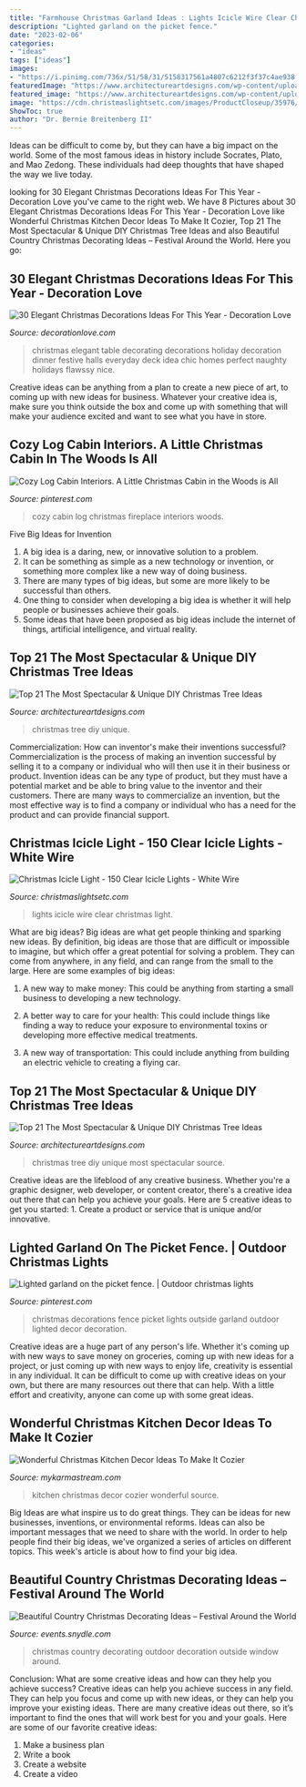 ```yaml
---
title: "Farmhouse Christmas Garland Ideas : Lights Icicle Wire Clear Christmas Light"
description: "Lighted garland on the picket fence."
date: "2023-02-06"
categories:
- "ideas"
tags: ["ideas"]
images:
- "https://i.pinimg.com/736x/51/58/31/5158317561a4807c6212f3f37c4ae938.jpg"
featuredImage: "https://www.architectureartdesigns.com/wp-content/uploads/2014/11/1105.jpg"
featured_image: "https://www.architectureartdesigns.com/wp-content/uploads/2014/11/1522.jpg"
image: "https://cdn.christmaslightsetc.com/images/ProductCloseup/35976/Bright-Clear-Icicle-Lights-White-Wire-2750.jpg"
ShowToc: true
author: "Dr. Bernie Breitenberg II"
---
```



Ideas can be difficult to come by, but they can have a big impact on the world. Some of the most famous ideas in history include Socrates, Plato, and Mao Zedong. These individuals had deep thoughts that have shaped the way we live today.

	

		
looking for 30 Elegant Christmas Decorations Ideas For This Year - Decoration Love you've came to the right web. We have 8 Pictures about 30 Elegant Christmas Decorations Ideas For This Year - Decoration Love like Wonderful Christmas Kitchen Decor Ideas To Make It Cozier, Top 21 The Most Spectacular &amp; Unique DIY Christmas Tree Ideas and also Beautiful Country Christmas Decorating Ideas – Festival Around the World. Here you go:
		
    
## 30 Elegant Christmas Decorations Ideas For This Year - Decoration Love

<img loading=lazy src="http://www.decorationlove.com/wp-content/uploads/2016/08/Elegant-Christmas-Decorating-Idea-Table.jpg" onerror="this.onerror=null;this.src='https://tse2.mm.bing.net/th?id=OIP.qKj_pnUNv6_QDPr7rLXQlgHaJQ&amp;pid=15.1';" alt="30 Elegant Christmas Decorations Ideas For This Year - Decoration Love">

_Source: decorationlove.com_

>christmas elegant table decorating decorations holiday decoration dinner festive halls everyday deck idea chic homes perfect naughty holidays flawssy nice. 

	

Creative ideas can be anything from a plan to create a new piece of art, to coming up with new ideas for business. Whatever your creative idea is, make sure you think outside the box and come up with something that will make your audience excited and want to see what you have in store.

    
## Cozy Log Cabin Interiors. A Little Christmas Cabin In The Woods Is All

<img loading=lazy src="https://i.pinimg.com/736x/e9/b5/5d/e9b55d53979b221e6f8d0972c8dd5aaf.jpg" onerror="this.onerror=null;this.src='https://tse4.mm.bing.net/th?id=OIP.XZVIbIDzEvvnkS04wB13DQHaK_&amp;pid=15.1';" alt="Cozy Log Cabin Interiors. A Little Christmas Cabin in the Woods is All">

_Source: pinterest.com_

>cozy cabin log christmas fireplace interiors woods. 

	

Five Big Ideas for Invention
1. A big idea is a daring, new, or innovative solution to a problem. 
2. It can be something as simple as a new technology or invention, or something more complex like a new way of doing business. 
3. There are many types of big ideas, but some are more likely to be successful than others. 
4. One thing to consider when developing a big idea is whether it will help people or businesses achieve their goals. 
5. Some ideas that have been proposed as big ideas include the internet of things, artificial intelligence, and virtual reality.

    
## Top 21 The Most Spectacular &amp; Unique DIY Christmas Tree Ideas

<img loading=lazy src="https://www.architectureartdesigns.com/wp-content/uploads/2014/11/1105.jpg" onerror="this.onerror=null;this.src='https://tse1.mm.bing.net/th?id=OIP.bdrbn_z6Uh6B4rcUA4Z37gHaLH&amp;pid=15.1';" alt="Top 21 The Most Spectacular &amp; Unique DIY Christmas Tree Ideas">

_Source: architectureartdesigns.com_

>christmas tree diy unique. 

	

Commercialization: How can inventor's make their inventions successful?
Commercialization is the process of making an invention successful by selling it to a company or individual who will then use it in their business or product. 
Invention ideas can be any type of product, but they must have a potential market and be able to bring value to the inventor and their customers. There are many ways to commercialize an invention, but the most effective way is to find a company or individual who has a need for the product and can provide financial support.

    
## Christmas Icicle Light - 150 Clear Icicle Lights - White Wire

<img loading=lazy src="https://cdn.christmaslightsetc.com/images/ProductCloseup/35976/Bright-Clear-Icicle-Lights-White-Wire-2750.jpg" onerror="this.onerror=null;this.src='https://tse4.mm.bing.net/th?id=OIP.GdMJMJEXMUCMI-PZJjcJwQHaHa&amp;pid=15.1';" alt="Christmas Icicle Light - 150 Clear Icicle Lights - White Wire">

_Source: christmaslightsetc.com_

>lights icicle wire clear christmas light. 

	

What are big ideas?
Big ideas are what get people thinking and sparking new ideas. By definition, big ideas are those that are difficult or impossible to imagine, but which offer a great potential for solving a problem. They can come from anywhere, in any field, and can range from the small to the large. Here are some examples of big ideas:
1. A new way to make money: This could be anything from starting a small business to developing a new technology.

2. A better way to care for your health: This could include things like finding a way to reduce your exposure to environmental toxins or developing more effective medical treatments.

3. A new way of transportation: This could include anything from building an electric vehicle to creating a flying car.


    
## Top 21 The Most Spectacular &amp; Unique DIY Christmas Tree Ideas

<img loading=lazy src="https://www.architectureartdesigns.com/wp-content/uploads/2014/11/1522.jpg" onerror="this.onerror=null;this.src='https://tse2.mm.bing.net/th?id=OIP.R93sFfb4-VzIAsGAfjTKywHaJ4&amp;pid=15.1';" alt="Top 21 The Most Spectacular &amp; Unique DIY Christmas Tree Ideas">

_Source: architectureartdesigns.com_

>christmas tree diy unique most spectacular source. 

	

Creative ideas are the lifeblood of any creative business. Whether you're a graphic designer, web developer, or content creator, there's a creative idea out there that can help you achieve your goals. Here are 5 creative ideas to get you started: 1. Create a product or service that is unique and/or innovative.

    
## Lighted Garland On The Picket Fence. | Outdoor Christmas Lights

<img loading=lazy src="https://i.pinimg.com/736x/51/58/31/5158317561a4807c6212f3f37c4ae938.jpg" onerror="this.onerror=null;this.src='https://tse2.mm.bing.net/th?id=OIP.wTG3RH19qR5QsLSnxnGv_wHaNK&amp;pid=15.1';" alt="Lighted garland on the picket fence. | Outdoor christmas lights">

_Source: pinterest.com_

>christmas decorations fence picket lights outside garland outdoor lighted decor decoration. 

	

Creative ideas are a huge part of any person's life. Whether it's coming up with new ways to save money on groceries, coming up with new ideas for a project, or just coming up with new ways to enjoy life, creativity is essential in any individual. It can be difficult to come up with creative ideas on your own, but there are many resources out there that can help. With a little effort and creativity, anyone can come up with some great ideas.

    
## Wonderful Christmas Kitchen Decor Ideas To Make It Cozier

<img loading=lazy src="https://mykarmastream.com/wp-content/uploads/2017/11/kitchen6.jpg" onerror="this.onerror=null;this.src='https://tse1.mm.bing.net/th?id=OIP.51F7usCNJ9LPzzRRbqVyuQHaKC&amp;pid=15.1';" alt="Wonderful Christmas Kitchen Decor Ideas To Make It Cozier">

_Source: mykarmastream.com_

>kitchen christmas decor cozier wonderful source. 

	

Big Ideas are what inspire us to do great things. They can be ideas for new businesses, inventions, or environmental reforms. Ideas can also be important messages that we need to share with the world. In order to help people find their big ideas, we've organized a series of articles on different topics. This week's article is about how to find your big idea.

    
## Beautiful Country Christmas Decorating Ideas – Festival Around The World

<img loading=lazy src="https://events.snydle.com/files/2016/11/country-christmas-decorating-ideas-7.jpg" onerror="this.onerror=null;this.src='https://tse2.mm.bing.net/th?id=OIP.QvZY8_CEx2qwkw9AOLo5yQHaJ3&amp;pid=15.1';" alt="Beautiful Country Christmas Decorating Ideas – Festival Around the World">

_Source: events.snydle.com_

>christmas country decorating outdoor decoration outside window around. 

	

Conclusion: What are some creative ideas and how can they help you achieve success?
Creative ideas can help you achieve success in any field. They can help you focus and come up with new ideas, or they can help you improve your existing ideas. There are many creative ideas out there, so it’s important to find the ones that will work best for you and your goals. Here are some of our favorite creative ideas: 
1. Make a business plan 
2. Write a book 
3. Create a website 
4. Create a video 

